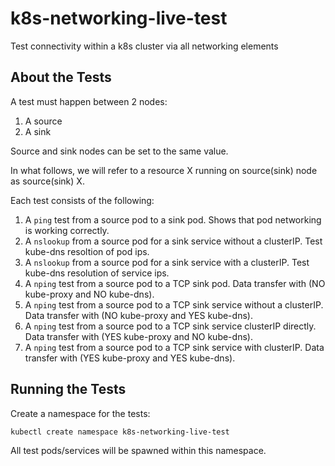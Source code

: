 # k8s-networking-live-test

Test connectivity within a k8s cluster via all networking elements

## About the Tests

A test must happen between 2 nodes:
1. A source
2. A sink

Source and sink nodes can be set to the same value.

In what follows, we will refer to a resource X running on source(sink) node as source(sink) X.

Each test consists of the following:
1. A `ping` test from a source pod to a sink pod. Shows that pod networking is working correctly.
2. A `nslookup` from a source pod for a sink service without a clusterIP. Test kube-dns resoltion of pod ips.
3. A `nslookup` from a source pod for a sink service with a clusterIP. Test kube-dns resolution of service ips.
4. A `nping` test from a source pod to a TCP sink pod. Data transfer with (NO kube-proxy and NO kube-dns).
5. A `nping` test from a source pod to a TCP sink service without a clusterIP. Data transfer with (NO kube-proxy and YES kube-dns).
6. A `nping` test from a source pod to a TCP sink service clusterIP directly. Data transfer with (YES kube-proxy and NO kube-dns).
7. A `nping` test from a source pod to a TCP sink service with clusterIP. Data transfer with (YES kube-proxy and YES kube-dns).

## Running the Tests

Create a namespace for the tests:
```
kubectl create namespace k8s-networking-live-test
```
All test pods/services will be spawned within this namespace.


